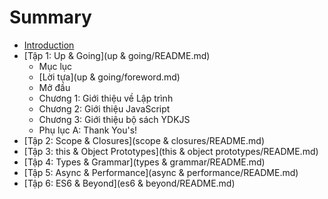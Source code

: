 # Summary

* [Introduction](README.md)
* [Tập 1: Up & Going](up & going/README.md)
   * Mục lục
   * [Lời tựa](up & going/foreword.md)
   * Mở đầu
   * Chương 1: Giới thiệu về Lập trình
   * Chương 2: Giới thiệu JavaScript
   * Chương 3: Giới thiệu bộ sách YDKJS
   * Phụ lục A: Thank You's!
* [Tập 2: Scope & Closures](scope & closures/README.md)
* [Tập 3: this & Object Prototypes](this & object prototypes/README.md)
* [Tập 4: Types & Grammar](types & grammar/README.md)
* [Tập 5: Async & Performance](async & performance/README.md)
* [Tập 6: ES6 & Beyond](es6 & beyond/README.md)

